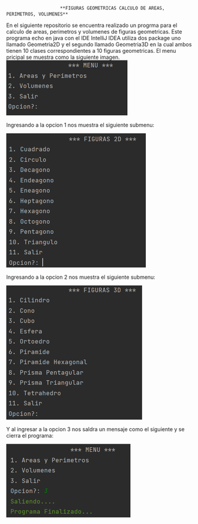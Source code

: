 						**FIGURAS GEOMETRICAS CALCULO DE AREAS, PERIMETROS, VOLUMENES**
En el siguiente repositorio se encuentra realizado un progrma para el calculo de areas, perimetros y volumenes de figuras geometricas.
Este programa echo en java con el IDE IntelliJ IDEA utiliza dos package uno llamado Geometria2D y el segundo llamado Geometria3D en la cual ambos tienen 10 clases correspondientes
a 10 figuras geometricas.
El menu pricipal se muestra como la siguiente imagen.
![Image text](https://github.com/DannyVinueza/figuras1D/blob/7abcb9435e3707685bc20159462191244a007539/MenuFigurasGeometricas.png)

Ingresando a la opcion 1 nos muestra el siguiente submenu: 

![Image text](https://github.com/DannyVinueza/figuras1D/blob/7abcb9435e3707685bc20159462191244a007539/SubMenu1FigurasGeometricas.png)


Ingresando a la opcion 2 nos muestra el siguiente submenu:

![Image text](https://github.com/DannyVinueza/figuras1D/blob/7abcb9435e3707685bc20159462191244a007539/SubMenu2FigurasGeometricas.png)

Y al ingresar a la opcion 3 nos saldra un mensaje como el siguiente y se cierra el programa:

![Image text](https://github.com/DannyVinueza/figuras1D/blob/7abcb9435e3707685bc20159462191244a007539/Menu2FigurasGeometricas.png)
